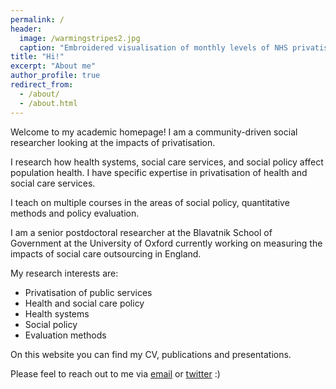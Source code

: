 ```yaml
---
permalink: /
header:
  image: /warmingstripes2.jpg
  caption: "Embroidered visualisation of monthly levels of NHS privatisation"
title: "Hi!"
excerpt: "About me"
author_profile: true
redirect_from: 
  - /about/
  - /about.html
---
```


Welcome to my academic homepage! I am a community-driven social researcher looking at the impacts of privatisation.

I research how health systems, social care services, and social policy affect population health. I have specific expertise in privatisation of health and social care services.

I teach on multiple courses in the areas of social policy, quantitative methods and policy evaluation.

I am a senior postdoctoral researcher at the Blavatnik School of Government at the University of Oxford currently working on measuring the impacts of social care outsourcing in England.

My research interests are:

* Privatisation of public services
* Health and social care policy
* Health systems
* Social policy 
* Evaluation methods

On this website you can find my CV, publications and presentations.

Please feel to reach out to me via [email](mailto:benjamin.goodair@bsg.ox.ac.uk) or [twitter](https://twitter.com/BenGoodair) :)
